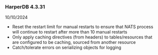 ### HarperDB 4.3.31

10/10/2024

- Reset the restart limit for manual restarts to ensure that NATS process will continue to restart after more than 10 manual restarts
- Only apply caching directives (from headers) to tables/resources that are configured to be caching, sourced from another resource
- Catch/tolerate errors on serializing objects for logging
